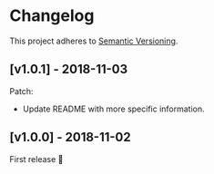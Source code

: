 # Changelog

This project adheres to [Semantic Versioning](http://semver.org/).

## [v1.0.1] - 2018-11-03

Patch: 
- Update README with more specific information.

## [v1.0.0] - 2018-11-02

First release :rocket:
